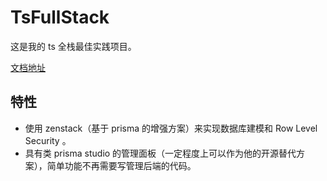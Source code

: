 # TsFullStack

这是我的 ts 全栈最佳实践项目。

[文档地址](https://shenzilong.cn/index/TsFullStack.html#20250413211142-d533spm)

## 特性

- 使用 zenstack（基于 prisma 的增强方案）来实现数据库建模和 Row Level Security 。
- 具有类 prisma studio 的管理面板（一定程度上可以作为他的开源替代方案），简单功能不再需要写管理后端的代码。
